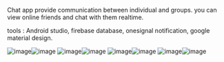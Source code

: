 Chat app provide communication between individual and groups.
you can view online friends and chat with them realtime.

tools : Android studio, firebase database, onesignal notification, google material design.

![image](https://github.com/youssefseddik/AndroidProjects/blob/master/1.png)![image](https://github.com/youssefseddik/AndroidProjects/blob/master/2.png)
![image](https://github.com/youssefseddik/AndroidProjects/blob/master/3.png)![image](https://github.com/youssefseddik/AndroidProjects/blob/master/4.png)
![image](https://github.com/youssefseddik/AndroidProjects/blob/master/5.png)![image](https://github.com/youssefseddik/AndroidProjects/blob/master/6.png)
![image](https://github.com/youssefseddik/AndroidProjects/blob/master/7.png)![image](https://github.com/youssefseddik/AndroidProjects/blob/master/8.png)

